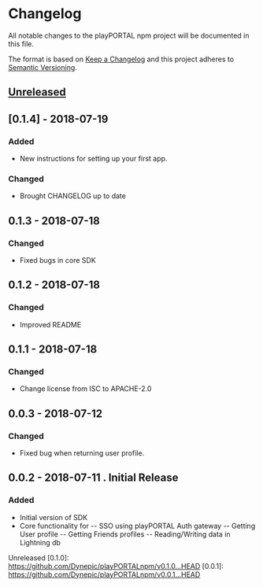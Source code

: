 # Changelog
All notable changes to the playPORTAL npm project will be documented in this file.

The format is based on [Keep a Changelog](http://keepachangelog.com/en/1.0.0/)
and this project adheres to [Semantic Versioning](http://semver.org/spec/v2.0.0.html).

## [Unreleased](unreleased)

## [0.1.4] - 2018-07-19
### Added
- New instructions for setting up your first app.
 
### Changed
- Brought CHANGELOG up to date


## 0.1.3 - 2018-07-18
### Changed
- Fixed bugs in core SDK


## 0.1.2 - 2018-07-18
### Changed
- Improved README


## 0.1.1 - 2018-07-18
### Changed
- Change license from ISC to APACHE-2.0


## 0.0.3 - 2018-07-12
### Changed
- Fixed bug when returning user profile.


## 0.0.2 - 2018-07-11 . Initial Release
### Added
- Initial version of SDK
- Core functionality for
-- SSO using playPORTAL Auth gateway
-- Getting User profile
-- Getting Friends profiles
-- Reading/Writing data in Lightning db


Unreleased
[0.1.0]: https://github.com/Dynepic/playPORTALnpm/v0.1.0...HEAD
[0.0.1]: https://github.com/Dynepic/playPORTALnpm/v0.0.1...HEAD


